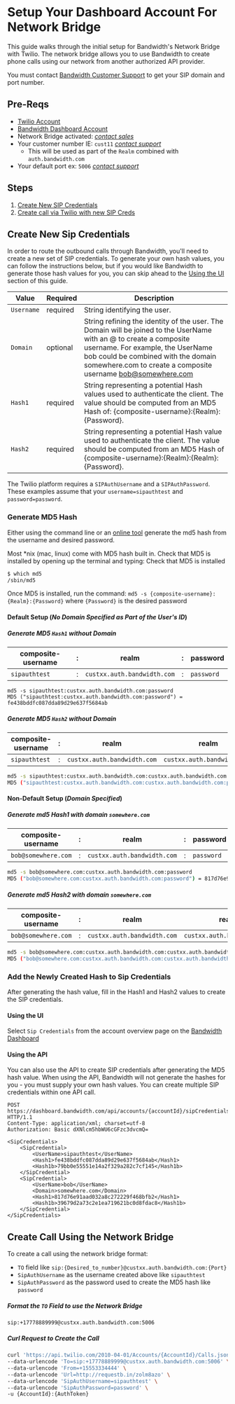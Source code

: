 # Setup Your Dashboard Account For Network Bridge 
This guide walks through the initial setup for Bandwidth's Network Bridge with Twilio. The network bridge allows you to use Bandwidth to create phone calls using our network from another authorized API provider.

You must contact [Bandwidth Customer Support](http://support.bandwidth.com/) to get your SIP domain and port number.

## Pre-Reqs 
* [Twilio Account](http://twilio.com/)
* [Bandwidth Dashboard Account](http://bandwidth.com/)
* Network Bridge activated: [_contact sales_](https://www.bandwidth.com/)
* Your customer number IE: `cust11` [_contact support_](http://support.bandwidth.com/)
  * This will be used as part of the `Realm` combined with `auth.bandwidth.com`
* Your default port ex: `5006` [_contact support_](http://support.bandwidth.com/)

## Steps 
1. [Create New SIP Credentials](#create-new-sip-credentials)
1. [Create call via Twilio with new SIP Creds](#create-call)


## Create New Sip Credentials 
In order to route the outbound calls through Bandwidth, you'll need to create a new set of SIP credentials. To generate your own hash values, you can follow the instructions below, but if you would like Bandwidth to generate those hash values for you, you can skip ahead to the [Using the UI](#using-the-ui) section of this guide.

| Value      | Required | Description |
|------------|----------|-------------|
| `Username` | required | String identifying the user. |
| `Domain`   | optional | String refining the identity of the user. The Domain will be joined to the UserName with an @ to create a composite username. For example, the UserName bob could be combined with the domain somewhere.com to create a composite username bob@somewhere.com |
| `Hash1`    | required | String representing a potential Hash values used to authenticate the client. The value should be computed from an MD5 Hash of: {composite-username}:{Realm}:{Password}. |
| `Hash2`   | required | String representing a potential Hash value used to authenticate the client. The value should be computed from an MD5 Hash of {composite-username}:{Realm}:{Realm}:{Password}. |

The Twilio platform requires a `SIPAuthUsername` and a `SIPAuthPassword`. These examples assume that your `username=sipauthtest` and `password=password`.

### Generate MD5 Hash 
Either using the command line or an [online tool](http://www.miraclesalad.com/webtools/md5.php) generate the md5 hash from the username and desired password.

Most *nix (mac, linux) come with MD5 hash built in. Check that MD5 is installed by opening up the terminal and typing:
Check that MD5 is installed

```bash
$ which md5
/sbin/md5
```

Once MD5 is installed, run the command: `md5 -s {composite-username}:{Realm}:{Password}` where `{Password}` is the desired password

#### Default Setup (_No Domain Specified as Part of the User's ID_)
##### Generate MD5 `Hash1` _without_ Domain
| composite-username | : | realm                       | : | password   |
|--------------------|---|-----------------------------|---|------------|
| `sipauthtest`      | : | `custxx.auth.bandwidth.com` | : | `password` |
```
md5 -s sipauthtest:custxx.auth.bandwidth.com:password
MD5 ("sipauthtest:custxx.auth.bandwidth.com:password") = fe438bddfc087dda89d29e637f5684ab
```

##### Generate MD5 `Hash2` _without_ Domain
| composite-username | : | realm                       | realm                       | : | password   |
|--------------------|---|-----------------------------|-----------------------------|---|------------|
| `sipauthtest`      | : | `custxx.auth.bandwidth.com` | `custxx.auth.bandwidth.com` | : | `password` |
```bash
md5 -s sipauthtest:custxx.auth.bandwidth.com:custxx.auth.bandwidth.com:password
MD5 ("sipauthtest:custxx.auth.bandwidth.com:custxx.auth.bandwidth.com:password") = 79bb0e55551e14a2f329a282c7cf145
```

#### Non-Default Setup (_Domain Specified_)
##### Generate md5 Hash1 _with_ domain `somewhere.com`
| composite-username  | : | realm                       | : | password   |
|---------------------|---|-----------------------------|---|------------|
| `bob@somewhere.com` | : | `custxx.auth.bandwidth.com` | : | `password` |
```bash
md5 -s bob@somewhere.com:custxx.auth.bandwidth.com:password
MD5 ("bob@somewhere.com:custxx.auth.bandwidth.com:password") = 817d76e91aad032a8c272229f468bfb2
```

#####  Generate md5 Hash2 _with_ domain `somewhere.com`
| composite-username  | : | realm                       | realm                       | : | password   |
|---------------------|---|-----------------------------|-----------------------------|---|------------|
| `bob@somewhere.com` | : | `custxx.auth.bandwidth.com` | `custxx.auth.bandwidth.com` | : | `password` |
```bash
md5 -s bob@somewhere.com:custxx.auth.bandwidth.com:custxx.auth.bandwidth.com:password
MD5 ("bob@somewhere.com:custxx.auth.bandwidth.com:custxx.auth.bandwidth.com:password") = 39679d2a73c2e1ea719621bc0d8fdac8
```

### Add the Newly Created Hash to Sip Credentials 
After generating the hash value, fill in the Hash1 and Hash2 values to create the SIP credentials.

#### Using the UI  
Select `Sip Credentials` from the account overview page on the [Bandwidth Dashboard](dashboard.bandwidth.com)





#### Using the API
You can also use the API to create SIP credentials after generating the MD5 hash value. When using the API, Bandwidth will not generate the hashes for you - you must supply your own hash values. You can create multiple SIP credentials within one API call.

```http
POST https://dashboard.bandwidth.com/api/accounts/{accountId}/sipCredentials
HTTP/1.1
Content-Type: application/xml; charset=utf-8
Authorization: Basic dXNlcm5hbWU6cGFzc3dvcmQ=

<SipCredentials>
    <SipCredential>
        <UserName>sipauthtest</UserName>
        <Hash1>fe438bddfc087dda89d29e637f5684ab</Hash1>
        <Hash1b>79bb0e55551e14a2f329a282c7cf145</Hash1b>
    </SipCredential>
    <SipCredential>
        <UserName>bob</UserName>
        <Domain>somewhere.com</Domain>
        <Hash1>817d76e91aad032a8c272229f468bfb2</Hash1>
        <Hash1b>39679d2a73c2e1ea719621bc0d8fdac8</Hash1b>
    </SipCredential>
</SipCredentials>
```

## Create Call Using the Network Bridge 
To create a call using the network bridge format:

* `TO` field like `sip:{Desired_to_number}@custxx.auth.bandwidth.com:{Port}`
* `SipAuthUsername` as the username created above like `sipauthtest`
* `SipAuthPassword` as the password used to create the MD5 hash like `password`

##### Format the `TO` Field to use the Network Bridge
`sip:+17778889999@custxx.auth.bandwidth.com:5006`

##### Curl Request to Create the Call
```bash
curl 'https://api.twilio.com/2010-04-01/Accounts/{AccountId}/Calls.json' -X POST \
--data-urlencode 'To=sip:+17778889999@custxx.auth.bandwidth.com:5006' \
--data-urlencode 'From=+15553334444' \
--data-urlencode 'Url=http://requestb.in/zolm8azo' \
--data-urlencode 'SipAuthUsername=sipauthtest' \
--data-urlencode 'SipAuthPassword=password' \
-u {AccountId}:{AuthToken}
```
